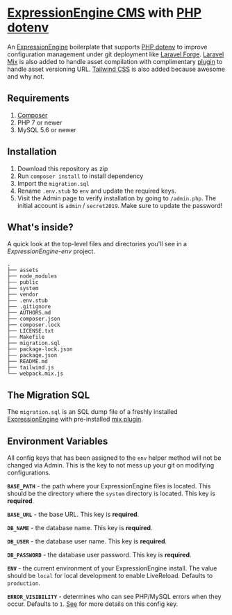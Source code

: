 # [ExpressionEngine CMS](https://github.com/ExpressionEngine/ExpressionEngine) with [PHP dotenv](https://github.com/vlucas/phpdotenv)

An [ExpressionEngine](https://github.com/ExpressionEngine/ExpressionEngine) boilerplate that supports [PHP dotenv](https://github.com/vlucas/phpdotenv) to improve configuration management under git deployment like [Laravel Forge](https://forge.laravel.com/). [Laravel Mix](https://laravel-mix.com/) is also added to handle asset compilation with complimentary [plugin](https://github.com/webteractive/mix) to handle asset versioning URL. [Tailwind CSS](https://tailwindcss.com/docs/what-is-tailwind/) is also added because awesome and why not.

## Requirements
1. [Composer]()
2. PHP 7 or newer
3. MySQL 5.6 or newer

## Installation
1. Download this repository as zip<!-- or run `composer create-project webteractive\ExpressionEngine-env your-app`-->
2. Run `composer install` to install dependency
3. Import the `migration.sql`
4. Rename `.env.stub` to `env` and update the required keys.
5. Visit the Admin page to verify installation by going to `/admin.php`. The initial account is `admin` / `secret2019`. Make sure to update the password!

## What's inside?
A quick look at the top-level files and directories you'll see in a *ExpressionEngine-env* project.

```
.
├── assets
├── node_modules
├── public
├── system
├── vendor
├── .env.stub
├── .gitignore
├── AUTHORS.md
├── composer.json
├── composer.lock
├── LICENSE.txt
├── Makefile
├── migration.sql
├── package-lock.json
├── package.json
├── README.md
├── tailwind.js
└── webpack.mix.js
```

## The Migration SQL
The `migration.sql` is an SQL dump file of a freshly installed [ExpressionEngine](https://github.com/ExpressionEngine/ExpressionEngine) with pre-installed [mix plugin](https://github.com/webteractive/mix).

## Environment Variables
All config keys that has been assigned to the `env` helper method will not be changed via Admin. This is the key to not mess up your git on modifying configurations.

**`BASE_PATH`** - the path where your ExpressionEngine files is located. This should be the directory where the `system` directory is located. This key is **required**.

**`BASE_URL`** - the base URL. This key is **required**.

**`DB_NAME`** - the database name. This key is **required**.

**`DB_USER`** - the database user name. This key is **required**.

**`DB_PASSWORD`** - the database user password. This key is **required**.

**`ENV`** - the current environment of your ExpressionEngine install. The value should be `local` for local development to enable LiveReload. Defaults to `production`. 

**`ERROR_VISIBILITY`** - determines who can see PHP/MySQL errors when they occur. Defaults to `1`. [See](https://docs.expressionengine.com/latest/general/system-configuration-overrides.html#debug) for more details on this config key.